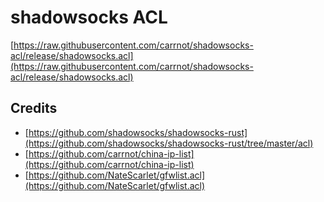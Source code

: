 # shadowsocks ACL

[https://raw.githubusercontent.com/carrnot/shadowsocks-acl/release/shadowsocks.acl](https://raw.githubusercontent.com/carrnot/shadowsocks-acl/release/shadowsocks.acl)

## Credits

* [https://github.com/shadowsocks/shadowsocks-rust](https://github.com/shadowsocks/shadowsocks-rust/tree/master/acl)
* [https://github.com/carrnot/china-ip-list](https://github.com/carrnot/china-ip-list)
* [https://github.com/NateScarlet/gfwlist.acl](https://github.com/NateScarlet/gfwlist.acl)
